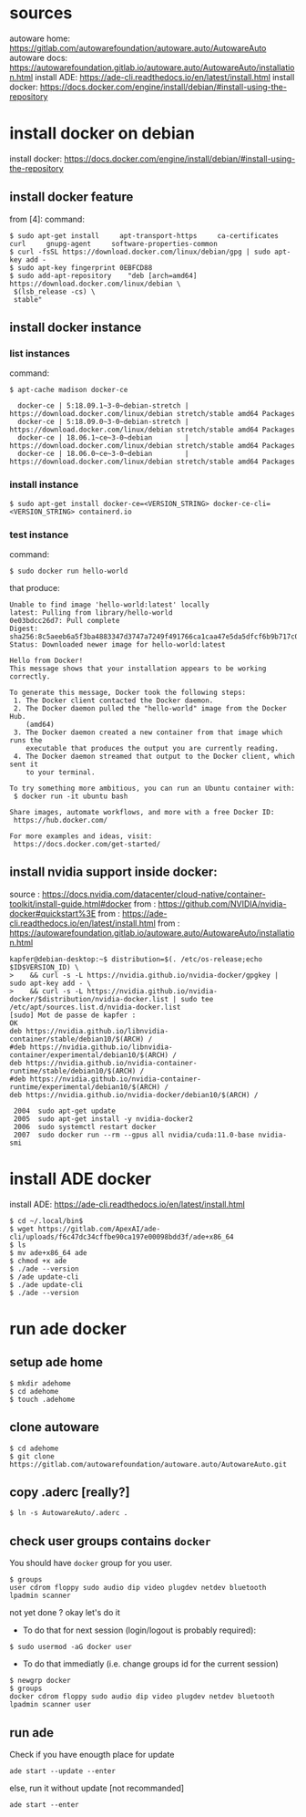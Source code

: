 

# sources
autoware home:  https://gitlab.com/autowarefoundation/autoware.auto/AutowareAuto
autoware docs:  https://autowarefoundation.gitlab.io/autoware.auto/AutowareAuto/installation.html
install ADE:    https://ade-cli.readthedocs.io/en/latest/install.html
install docker: https://docs.docker.com/engine/install/debian/#install-using-the-repository


# install docker on debian
install docker: https://docs.docker.com/engine/install/debian/#install-using-the-repository

## install docker feature
from [4]:
command:
```
$ sudo apt-get install     apt-transport-https     ca-certificates     curl     gnupg-agent     software-properties-common
$ curl -fsSL https://download.docker.com/linux/debian/gpg | sudo apt-key add -
$ sudo apt-key fingerprint 0EBFCD88
$ sudo add-apt-repository    "deb [arch=amd64] https://download.docker.com/linux/debian \
 $(lsb_release -cs) \
 stable"

```

## install docker instance

### list instances
command:
```
$ apt-cache madison docker-ce

  docker-ce | 5:18.09.1~3-0~debian-stretch | https://download.docker.com/linux/debian stretch/stable amd64 Packages
  docker-ce | 5:18.09.0~3-0~debian-stretch | https://download.docker.com/linux/debian stretch/stable amd64 Packages
  docker-ce | 18.06.1~ce~3-0~debian        | https://download.docker.com/linux/debian stretch/stable amd64 Packages
  docker-ce | 18.06.0~ce~3-0~debian        | https://download.docker.com/linux/debian stretch/stable amd64 Packages
```
### install instance
```
$ sudo apt-get install docker-ce=<VERSION_STRING> docker-ce-cli=<VERSION_STRING> containerd.io
```

### test instance
command:
```
$ sudo docker run hello-world
```
that produce:
```
Unable to find image 'hello-world:latest' locally
latest: Pulling from library/hello-world
0e03bdcc26d7: Pull complete
Digest: sha256:8c5aeeb6a5f3ba4883347d3747a7249f491766ca1caa47e5da5dfcf6b9b717c0
Status: Downloaded newer image for hello-world:latest

Hello from Docker!
This message shows that your installation appears to be working correctly.

To generate this message, Docker took the following steps:
 1. The Docker client contacted the Docker daemon.
 2. The Docker daemon pulled the "hello-world" image from the Docker Hub.
    (amd64)
 3. The Docker daemon created a new container from that image which runs the
    executable that produces the output you are currently reading.
 4. The Docker daemon streamed that output to the Docker client, which sent it
    to your terminal.

To try something more ambitious, you can run an Ubuntu container with:
 $ docker run -it ubuntu bash

Share images, automate workflows, and more with a free Docker ID:
 https://hub.docker.com/

For more examples and ideas, visit:
 https://docs.docker.com/get-started/
```

## install nvidia support inside docker:
source : https://docs.nvidia.com/datacenter/cloud-native/container-toolkit/install-guide.html#docker
from : https://github.com/NVIDIA/nvidia-docker#quickstart%3E
from : https://ade-cli.readthedocs.io/en/latest/install.html
from : https://autowarefoundation.gitlab.io/autoware.auto/AutowareAuto/installation.html

```
kapfer@debian-desktop:~$ distribution=$(. /etc/os-release;echo $ID$VERSION_ID) \
>    && curl -s -L https://nvidia.github.io/nvidia-docker/gpgkey | sudo apt-key add - \
>    && curl -s -L https://nvidia.github.io/nvidia-docker/$distribution/nvidia-docker.list | sudo tee /etc/apt/sources.list.d/nvidia-docker.list
[sudo] Mot de passe de kapfer : 
OK
deb https://nvidia.github.io/libnvidia-container/stable/debian10/$(ARCH) /
#deb https://nvidia.github.io/libnvidia-container/experimental/debian10/$(ARCH) /
deb https://nvidia.github.io/nvidia-container-runtime/stable/debian10/$(ARCH) /
#deb https://nvidia.github.io/nvidia-container-runtime/experimental/debian10/$(ARCH) /
deb https://nvidia.github.io/nvidia-docker/debian10/$(ARCH) /
```
```
 2004  sudo apt-get update
 2005  sudo apt-get install -y nvidia-docker2
 2006  sudo systemctl restart docker
 2007  sudo docker run --rm --gpus all nvidia/cuda:11.0-base nvidia-smi
```

# install ADE docker
install ADE:    https://ade-cli.readthedocs.io/en/latest/install.html

```
$ cd ~/.local/bin$
$ wget https://gitlab.com/ApexAI/ade-cli/uploads/f6c47dc34cffbe90ca197e00098bdd3f/ade+x86_64
$ ls
$ mv ade+x86_64 ade
$ chmod +x ade
$ ./ade --version
$ /ade update-cli
$ ./ade update-cli
$ ./ade --version
```

# run ade docker
## setup ade home
```
$ mkdir adehome
$ cd adehome
$ touch .adehome
```
## clone autoware
```
$ cd adehome
$ git clone https://gitlab.com/autowarefoundation/autoware.auto/AutowareAuto.git
```

## copy .aderc [really?]

```
$ ln -s AutowareAuto/.aderc .
```

## check user groups contains `docker`

You should have `docker` group for you user.

```
$ groups
user cdrom floppy sudo audio dip video plugdev netdev bluetooth lpadmin scanner
```
not yet done ? okay let's do it
  - To do that for next session (login/logout is probably required):
```
$ sudo usermod -aG docker user
```
  - To do that immediatly (i.e. change groups id for the current session)
```
$ newgrp docker
$ groups
docker cdrom floppy sudo audio dip video plugdev netdev bluetooth lpadmin scanner user
```


## run ade
Check if you have enougth place for update
```
ade start --update --enter
```
else, run it without update [not recommanded]
```
ade start --enter
```
